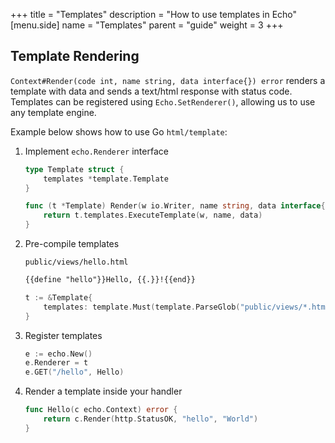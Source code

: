 +++
title = "Templates"
description = "How to use templates in Echo"
[menu.side]
  name = "Templates"
  parent = "guide"
  weight = 3
+++

## Template Rendering

`Context#Render(code int, name string, data interface{}) error` renders a template
with data and sends a text/html response with status code. Templates can be registered
using `Echo.SetRenderer()`, allowing us to use any template engine.

Example below shows how to use Go `html/template`:

1. Implement `echo.Renderer` interface

    ```go
    type Template struct {
        templates *template.Template
    }

    func (t *Template) Render(w io.Writer, name string, data interface{}, c echo.Context) error {
    	return t.templates.ExecuteTemplate(w, name, data)
    }
    ```

2. Pre-compile templates

    `public/views/hello.html`

    ```html
    {{define "hello"}}Hello, {{.}}!{{end}}
    ```

    ```go
    t := &Template{
        templates: template.Must(template.ParseGlob("public/views/*.html")),
    }
    ```

3. Register templates

    ```go
    e := echo.New()
    e.Renderer = t
    e.GET("/hello", Hello)
    ```

4. Render a template inside your handler

    ```go
    func Hello(c echo.Context) error {
    	return c.Render(http.StatusOK, "hello", "World")
    }
    ```

